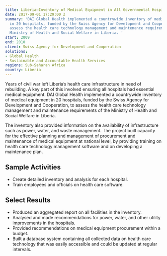 ```yaml
---
title: Liberia—Inventory of Medical Equipment in All Governmental Hospitals
date: 2017-09-01 17:29:00 Z
summary: 'DAI Global Health implemented a countrywide inventory of medical equipment
  in 20 hospitals, funded by the Swiss Agency for Development and Cooperation, to
  assess the health care technology management and maintenance requirements of the
  Ministry of Health and Social Welfare in Liberia. '
start: 2009
end: 2010
client: Swiss Agency for Development and Cooperation
solutions:
- Global Health
- Sustainable and Accountable Health Services
regions: Sub-Saharan Africa
country: Liberia
---
```


Years of civil war left Liberia’s health care infrastructure in need of rebuilding. A key part of this involved ensuring all hospitals had essential medical equipment. DAI Global Health implemented a countrywide inventory of medical equipment in 20 hospitals, funded by the Swiss Agency for Development and Cooperation, to assess the health care technology management and maintenance requirements of the Ministry of Health and Social Welfare in Liberia. 

The inventory also provided information on the availability of infrastructure such as power, water, and waste management. The project built capacity for the effective planning and management of procurement and maintenance of medical equipment at national level, by providing training on health care technology management software and on developing a maintenance plan. 

## Sample Activities

* Create detailed inventory and analysis for each hospital.
* Train employees and officials on health care software. 

## Select Results

* Produced an aggregated report on all facilities in the inventory.
* Analysed and made recommendations for power, water, and other utility improvements in the hospitals.
* Provided recommendations on medical equipment procurement within a budget.
* Built a database system containing all collected data on health care technology that was easily accessible and could be updated at regular intervals.